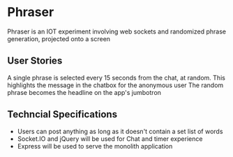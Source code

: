 # Phraser
Phraser is an IOT experiment involving web sockets and randomized phrase generation, projected onto a screen

## User Stories
A single phrase is selected every 15 seconds from the chat, at random.
This highlights the message in the chatbox for the anonymous user
The random phrase becomes the headline on the app's jumbotron

## Techncial Specifications
- Users can post anything as long as it doesn't contain a set list of words
- Socket.IO and jQuery will be used for Chat and timer experience
- Express will be used to serve the monolith application